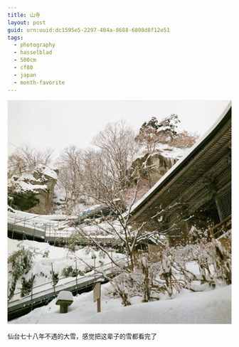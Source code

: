 ```yaml
---
title: 山寺
layout: post
guid: urn:uuid:dc1595e5-2297-484a-8688-6808d8f12e51
tags:
  - photography
  - hasselblad
  - 500cm
  - cf80
  - japan
  - month-favorite
---
```


[![yamadera](/media/files/2014/02/28/yamadera.jpg)](http://500px.com/photo/62130237)

仙台七十八年不遇的大雪，感觉把这辈子的雪都看完了
